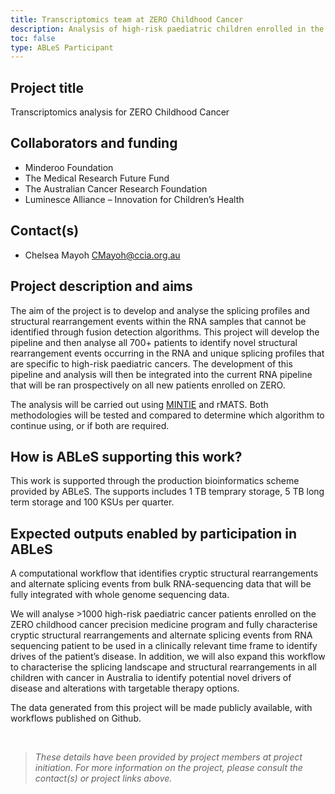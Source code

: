```yaml
---
title: Transcriptomics team at ZERO Childhood Cancer
description: Analysis of high-risk paediatric children enrolled in the Zero Childhood Cancer initiative.
toc: false
type: ABLeS Participant
---
```


## Project title
Transcriptomics analysis for ZERO Childhood Cancer

## Collaborators and funding

- Minderoo Foundation
- The Medical Research Future Fund
- The Australian Cancer Research Foundation
- Luminesce Alliance – Innovation for Children’s Health

## Contact(s)

- Chelsea Mayoh <CMayoh@ccia.org.au>


## Project description and aims

The aim of the project is to develop and analyse the splicing profiles and structural rearrangement events within the RNA samples that cannot be identified through fusion detection algorithms. This project will develop the pipeline and then analyse all 700+ patients to identify novel structural rearrangement events occurring in the RNA and unique splicing profiles that are specific to high-risk paediatric cancers. The development of this pipeline and analysis will then be integrated into the current RNA pipeline that will be ran prospectively on all new patients enrolled on ZERO.

The analysis will be carried out using [MINTIE](https://github.com/Oshlack/MINTIE) and rMATS. Both methodologies will be tested and compared to determine which algorithm to continue using, or if both are required.


## How is ABLeS supporting this work?

This work is supported through the production bioinformatics scheme provided by ABLeS. The supports includes 1 TB temprary storage, 5 TB long term storage and 100 KSUs per quarter.

## Expected outputs enabled by participation in ABLeS

A computational workflow that identifies cryptic structural rearrangements and alternate splicing events from bulk RNA-sequencing data that will be fully integrated with whole genome sequencing data.

We will analyse >1000 high-risk paediatric cancer patients enrolled on the ZERO childhood cancer precision medicine program and fully characterise cryptic structural rearrangements and alternate splicing events from RNA sequencing patient to be used in a clinically relevant time frame to identify drives of the patient’s disease. In addition, we will also expand this workflow to characterise the splicing landscape and structural rearrangements in all children with cancer in Australia to identify potential novel drivers of disease and alterations with targetable therapy options.

The data generated from this project will be made publicly available, with workflows published on Github.

<br/>

> *These details have been provided by project members at project initiation. For more information on the project, please consult the contact(s) or project links above.*
